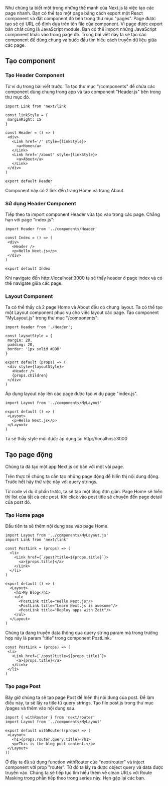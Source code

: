 Như chúng ta biết một trong những thế mạnh của Next.js là việc tạo các page nhanh. Bạn có thể tạo một page bằng cách export một React component và đặt component đó bên trong thư mục "pages". Page được tạo sẽ có URL cố định dựa trên tên file của component.
Vì page được export bản chất cũng là JavaScript module. Bạn có thể import những JavaScript component khác vào trong page đó.
Trong bài viết này ta sẽ tạo các component để dùng chung và bước đầu tìm hiểu cách truyền dữ liệu giữa các page.

## Tạo component

### Tạo Header Component
Từ ví dụ trong bài viết trước. Ta tạo thư mục "/components" để chứa các component dùng chung trong app và tạo component "Header.js" bên trong thư mục đó.

```
import Link from 'next/link'

const linkStyle = {
 marginRight: 15
}

const Header = () => (
 <div>
   <Link href='/' style={linkStyle}>
     <a>Home</a>
   </Link>
   <Link href='/about' style={linkStyle}>
     <a>About</a>
   </Link>
 </div>
)

export default Header
```
Component này có 2 link đến trang Home và trang About.

### Sử dụng Header Component
Tiếp theo ta import component Header vừa tạo vào trong các page. Chẳng hạn với page "index.js":
```
import Header from '../components/Header'

const Index = () => (
 <div>
   <Header />
   <p>Hello Next.js</p>
 </div>  
)

export default Index
```
Khi navigate đến http://localhost:3000 ta sẽ thấy header ở page index và có thể navigate giữa các page.

### Layout Component
Ta có thể thấy cả 2 page Home và About đều có chung layout. Ta có thể tạo một Layout component phục vụ cho việc layout các page.
Tạo component "MyLayout.js" trong thư mục "/components":

```
import Header from './Header';

const layoutStyle = {
 margin: 20,
 padding: 20,
 border: '1px solid #DDD'
}

export default (props) => (
 <div style={layoutStyle}>
   <Header />
   {props.children}
 </div>
)
``` 

Áp dụng layout này lên các page được tạo ví dụ page "index.js".
```
import Layout from '../components/MyLayout'

export default () => (
 <Layout>
   <p>Hello Next.js</p>
 </Layout>
)
```
Ta sẽ thấy style mới được áp dụng tại http://localhost:3000



## Tạo page động
Chúng ta đã tạo một app Next.js cơ bản với một vài page. 

Trên thực tế chúng ta cần tạo những page động để hiển thị nội dung động. Trước hết hãy thử việc này với query strings.

Từ code ví dụ ở phần trước, ta sẽ tạo một blog đơn giản. Page Home sẽ hiển thị list của tất cả các post. Khi click vào post title sẽ chuyển đến page detail của post đó.
### Tạo Home page
Đầu tiên ta sẽ thêm nội dung sau vào page Home.
```
import Layout from '../components/MyLayout.js'
import Link from 'next/link'

const PostLink = (props) => (
  <li>
    <Link href={`/post?title=${props.title}`}>
      <a>{props.title}</a>
    </Link>
  </li>
)

export default () => (
  <Layout>
    <h1>My Blog</h1>
    <ul>
      <PostLink title="Hello Next.js"/>
      <PostLink title="Learn Next.js is awesome"/>
      <PostLink title="Deploy apps with Zeit"/>
    </ul>
  </Layout>
)
```
Chúng ta đang truyền data thông qua query string param mà trong trường hợp này là param "title" trong component PostLink.

```
const PostLink = (props) => (
 <li>
   <Link href={`/post?title=${props.title}`}>
     <a>{props.title}</a>
   </Link>
 </li>
)
```

### Tạo page Post
Bây giờ chúng ta sẽ tạo page Post để hiển thị nội dung của post. Để làm điều này, ta sẽ lấy ra title từ query strings.
Tạo file post.js trong thư mục /pages và thêm vào nội dung sau.

```
import { withRouter } from 'next/router'
import Layout from '../components/MyLayout'

export default withRouter((props) => (
 <Layout>
   <h1>{props.router.query.title}</h1>
   <p>This is the blog post content.</p>
 </Layout>
))
```
 
Ở đây ta đã sử dụng function withRouter của "next/router" và inject component với prop "router". Từ đó ta lấy ra được object query và data được truyền vào.
Chúng ta sẽ tiếp tục tìm hiểu thêm về clean URLs với Route Masking trong phần tiếp theo trong series này. Hẹn gặp lại các bạn.